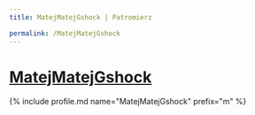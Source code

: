 ```yaml
---
title: MatejMatejGshock | Patromierz

permalink: /MatejMatejGshock
---
```


# [MatejMatejGshock](https://patronite.pl/MatejMatejGshock)

{% include profile.md name="MatejMatejGshock" prefix="m" %}
